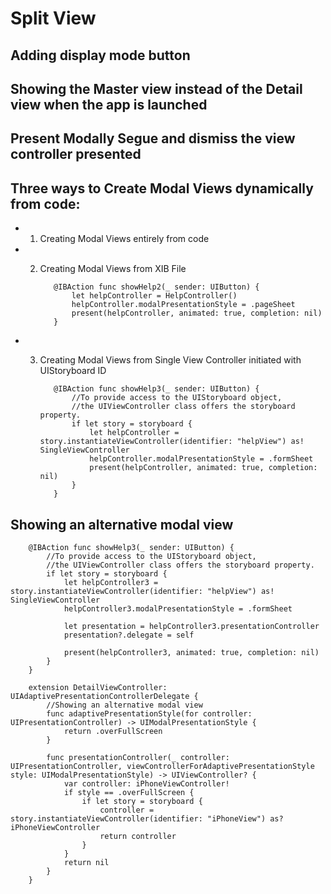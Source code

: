 # Split View

## Adding display mode button

## Showing the Master view instead of the Detail view when the app is launched

## Present Modally Segue and dismiss the view controller presented

## Three ways to Create Modal Views dynamically from code:

- 1. Creating Modal Views entirely from code

- 2. Creating Modal Views from XIB File
            
            @IBAction func showHelp2(_ sender: UIButton) {
                let helpController = HelpController()
                helpController.modalPresentationStyle = .pageSheet
                present(helpController, animated: true, completion: nil)
            }
        
- 3. Creating Modal Views from Single View Controller initiated with UIStoryboard ID
            
            @IBAction func showHelp3(_ sender: UIButton) {
                //To provide access to the UIStoryboard object,
                //the UIViewController class offers the storyboard property.
                if let story = storyboard {
                    let helpController = story.instantiateViewController(identifier: "helpView") as! SingleViewController
                    helpController.modalPresentationStyle = .formSheet
                    present(helpController, animated: true, completion: nil)
                }
            }

## Showing an alternative modal view
        @IBAction func showHelp3(_ sender: UIButton) {
            //To provide access to the UIStoryboard object,
            //the UIViewController class offers the storyboard property.
            if let story = storyboard {
                let helpController3 = story.instantiateViewController(identifier: "helpView") as! SingleViewController
                helpController3.modalPresentationStyle = .formSheet
                
                let presentation = helpController3.presentationController
                presentation?.delegate = self
                
                present(helpController3, animated: true, completion: nil)
            }
        }

        extension DetailViewController: UIAdaptivePresentationControllerDelegate {
            //Showing an alternative modal view
            func adaptivePresentationStyle(for controller: UIPresentationController) -> UIModalPresentationStyle {
                return .overFullScreen
            }
            
            func presentationController(_ controller: UIPresentationController, viewControllerForAdaptivePresentationStyle style: UIModalPresentationStyle) -> UIViewController? {
                var controller: iPhoneViewController!
                if style == .overFullScreen {
                    if let story = storyboard {
                        controller = story.instantiateViewController(identifier: "iPhoneView") as? iPhoneViewController
                        return controller
                    }
                }
                return nil
            }
        }


